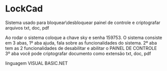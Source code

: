 # LockCad
Sistema usado para bloquear\desbloquear painel de controle e criptografar arquivos txt, doc, pdf

Ao rodar o sistema coloque a chave sky e senha 159753.
O sistema consiste em 3 abas,
1º aba ajuda, fala sobre as funcionalidades do sistema.
2º aba tem as 2 funcionalidades de desabilitar e abilitar o PAINEL DE CONTROLE
3º aba você pode criptografar documento como extensão txt, doc, pdf



linguagem VISUAL BASIC.NET

